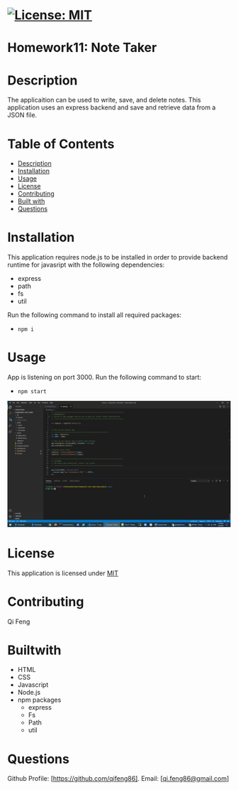 # [![License: MIT](https://img.shields.io/badge/License-MIT-yellow.svg)](https://opensource.org/licenses/MIT)

# Homework11: Note Taker

# Description

The applicaition can be used to write, save, and delete notes. This application uses an express backend and save and retrieve data from a JSON file.

# Table of Contents
* [Description](#description)
* [Installation](#installation)
* [Usage](#usage)
* [License](#license)
* [Contributing](#contribute)
* [Built with](#Builtwith)
* [Questions](#questions)

# Installation

This application requires node.js to be installed in order to provide backend runtime for javasript with the following dependencies:

- express
- path
- fs
- util

Run the following command to install all required packages:

- `npm i`

# Usage

App is listening on port 3000. Run the following command to start:

- `npm start`

![Demo](https://github.com/qifeng86/homework11-note-taker/blob/main/NoteTakerDemo.gif)

# License

This application is licensed under [MIT](https://github.com/qifeng86/qifeng-EmployeeSummary/blob/main/LICENSE)

# Contributing

Qi Feng

# Builtwith
- HTML
- CSS
- Javascript
- Node.js
- npm packages
  - express
  - Fs
  - Path
  - util
  
# Questions

Github Profile: [https://github.com/qifeng86]. Email: [qi.feng86@gmail.com]
